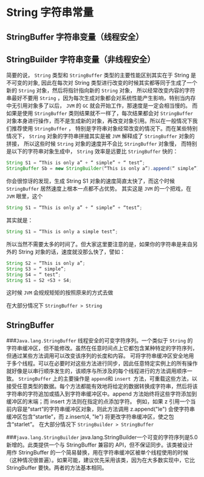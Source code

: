 
# String 字符串常量
## StringBuffer 字符串变量（线程安全）
## StringBuilder 字符串变量（非线程安全）
 简要的说， `String` 类型和 `StringBuffer` 类型的主要性能区别其实在于 String 是不可变的对象, 因此在每次对 String 类型进行改变的时候其实都等同于生成了一个新的 `String` 对象，然后将指针指向新的 `String` 对象，
 所以经常改变内容的字符串最好不要用 `String` ，因为每次生成对象都会对系统性能产生影响，特别当内存中无引用对象多了以后， `JVM` 的 `GC` 就会开始工作，那速度是一定会相当慢的。
 而如果是使用 `StringBuffer` 类则结果就不一样了，每次结果都会对 `StringBuffer` 对象本身进行操作，而不是生成新的对象，再改变对象引用。所以在一般情况下我们推荐使用 `StringBuffer` ，
 特别是字符串对象经常改变的情况下。而在某些特别情况下， `String` 对象的字符串拼接其实是被 `JVM` 解释成了 `StringBuffer` 对象的拼接，
 所以这些时候 `String` 对象的速度并不会比 `StringBuffer` 对象慢，
 而特别是以下的字符串对象生成中， `String` 效率是远要比 `StringBuffer` 快的：
 
 ```java
 String S1 = “This is only a” + “ simple” + “ test”;
 StringBuffer Sb = new StringBuilder(“This is only a”).append(“ simple”).append(“ test”);
```
 你会很惊讶的发现，生成 String S1 对象的速度简直太快了，而这个时候 `StringBuffer` 居然速度上根本一点都不占优势。
 其实这是 `JVM` 的一个把戏，在 `JVM` 眼里，这个
 
 ```java
String S1 = “This is only a” + “ simple” + “test”;
```
  其实就是：
   ```java
 String S1 = “This is only a simple test”; 
```
 所以当然不需要太多的时间了。但大家这里要注意的是，如果你的字符串是来自另外的 String 对象的话，速度就没那么快了，譬如：
   ```java
String S2 = “This is only a”;
String S3 = “ simple”;
String S4 = “ test”;
String S1 = S2 +S3 + S4;
   ```
这时候 `JVM` 会规规矩矩的按照原来的方式去做

在大部分情况下 `StringBuffer > String`

## StringBuffer

###`Java.lang.StringBuffer`
线程安全的可变字符序列。一个类似于 `String` 的字符串缓冲区，但不能修改。虽然在任意时间点上它都包含某种特定的字符序列，但通过某些方法调用可以改变该序列的长度和内容。
可将字符串缓冲区安全地用于多个线程。可以在必要时对这些方法进行同步，因此任意特定实例上的所有操作就好像是以串行顺序发生的，该顺序与所涉及的每个线程进行的方法调用顺序一致。
`StringBuffer` 上的主要操作是 `append`和 `insert `方法，可重载这些方法，以接受任意类型的数据。每个方法都能有效地将给定的数据转换成字符串，然后将该字符串的字符追加或插入到字符串缓冲区中。append 方法始终将这些字符添加到缓冲区的末端；而 insert 方法则在指定的点添加字符。
例如，如果 z 引用一个当前内容是“start”的字符串缓冲区对象，则此方法调用 z.append("le") 会使字符串缓冲区包含“startle”，而 z.insert(4, "le") 将更改字符串缓冲区，使之包含“starlet”。
在大部分情况下 `StringBuilder > StringBuffer`

###`java.lang.StringBuilder`
java.lang.StringBuilder一个可变的字符序列是5.0新增的。此类提供一个与 StringBuffer 兼容的 API，但不保证同步。该类被设计用作 StringBuffer 的一个简易替换，用在字符串缓冲区被单个线程使用的时候（这种情况很普遍）。如果可能，建议优先采用该类，因为在大多数实现中，它比 StringBuffer 要快。两者的方法基本相同。